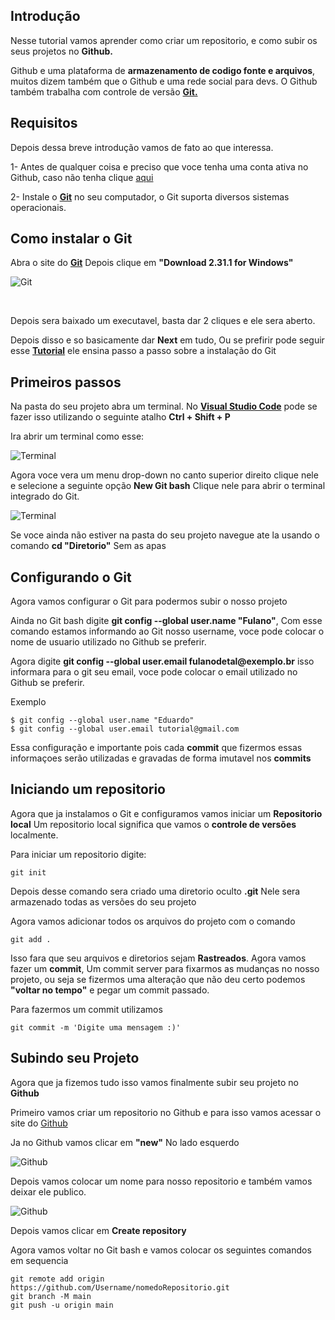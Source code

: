 ## Introdução
<p>Nesse tutorial vamos aprender como criar um repositorio, e como subir os seus projetos no <strong>Github.</strong></p>

<p>Github e uma plataforma de <strong>armazenamento de codigo fonte e arquivos</strong>, muitos dizem também que o Github e uma rede social para devs. O Github também trabalha com controle de versão <strong><a href="https://git-scm.com">Git.</a></strong></p>

## Requisitos 

<p>Depois dessa breve introdução vamos de fato ao que interessa.</p>
<p>1- Antes de qualquer coisa e preciso que voce tenha uma conta ativa no Github, caso não tenha clique <a href="https://github.com/join">aqui</a></p>

<p>2- Instale o <strong><a href="https://git-scm.com">Git</a></strong> no seu computador, o Git suporta diversos sistemas operacionais.</p>

## Como instalar o Git 

<p>Abra o site do <strong><a href="https://git-scm.com">Git</a></strong> Depois clique em <strong>"Download 2.31.1 for Windows"</strong></p> 

![Git](https://dev-to-uploads.s3.amazonaws.com/uploads/articles/kiwfz825kvk9i3agvd4x.png)

<br><p>Depois sera baixado um executavel, basta dar 2 cliques e ele sera aberto.</p>
<p>Depois disso e so basicamente dar <strong>Next</strong> em tudo, Ou se prefirir pode seguir esse <strong><a href="https://dicasdeprogramacao.com.br/como-instalar-o-git-no-windows/">Tutorial</a></strong> ele ensina passo a passo sobre a instalação do Git</p>

## Primeiros passos

<p>Na pasta do seu projeto abra um terminal. No <strong><a href="https://code.visualstudio.com/">Visual Studio Code</a></strong> pode se fazer isso utilizando o seguinte atalho <strong>Ctrl + Shift + P</strong></p> 
<p>Ira abrir um terminal como esse:</p>

![Terminal](https://dev-to-uploads.s3.amazonaws.com/uploads/articles/i0ef60v8u2h3sj7gb9hn.png)


<p>Agora voce vera um menu drop-down no canto superior direito clique nele e selecione a seguinte opção <strong>New Git bash</strong> Clique nele para abrir o terminal integrado do Git.</p>


![Terminal](https://dev-to-uploads.s3.amazonaws.com/uploads/articles/tviim64d6lkmmeclz5a2.png)

<p>Se voce ainda não estiver na pasta do seu projeto navegue ate la usando o comando <strong>cd "Diretorio"</strong> Sem as apas</p>

## Configurando o Git

<p>Agora vamos configurar o Git para podermos subir o nosso projeto</p>

<p>Ainda no Git bash digite <strong>git config --global user.name "Fulano"</strong>, Com esse comando estamos informando ao Git nosso username, voce pode colocar o nome de usuario utilizado no Github se preferir.</p>

<p>Agora digite <strong>git config --global user.email fulanodetal@exemplo.br</strong> isso informara para o git seu email, voce pode colocar o email utilizado no Github se preferir.</p>

<p>Exemplo</p>

    $ git config --global user.name "Eduardo"
    $ git config --global user.email tutorial@gmail.com

<p>Essa configuração e importante pois cada <strong>commit</strong> que fizermos essas informaçoes serão utilizadas e gravadas de forma imutavel nos <strong>commits</strong></p>

## Iniciando um repositorio

<p>Agora que ja instalamos o Git e configuramos vamos iniciar um <strong>Repositorio local</strong> Um repositorio local significa que vamos o <strong>controle de versões</strong> localmente.</p>

<p>Para iniciar um repositorio digite:</p>

    git init

<p>Depois desse comando sera criado uma diretorio oculto <strong>.git</strong> Nele sera armazenado todas as versões do seu projeto</p>

<p>Agora vamos adicionar todos os arquivos do projeto com o comando</p>

    git add .

<p>Isso fara que seu arquivos e diretorios sejam <strong>Rastreados</strong>. Agora vamos fazer um <strong>commit</strong>, Um commit server para fixarmos as mudanças no nosso projeto, ou seja se fizermos uma alteração que não deu certo podemos <strong>"voltar no tempo"</strong> e pegar um commit passado.</p>

<p>Para fazermos um commit utilizamos</p>

    git commit -m 'Digite uma mensagem :)'

## Subindo seu Projeto

<p>Agora que ja fizemos tudo isso vamos finalmente subir seu projeto no <strong>Github</strong></p>

<p>Primeiro vamos criar um repositorio no Github e para isso vamos acessar o site do <a href="https://github.com">Github</a></p>

<p>Ja no Github vamos clicar em <strong>"new"</strong> No lado esquerdo</p>

![Github](https://dev-to-uploads.s3.amazonaws.com/uploads/articles/olwn8btiixa0kfxy95jw.png)

<p>Depois vamos colocar um nome para nosso repositorio e também vamos deixar ele publico.</p>


![Github](https://dev-to-uploads.s3.amazonaws.com/uploads/articles/3dnu8mpdhx9fez345eie.png)

<p>Depois vamos clicar em <strong>Create repository</strong></p> 

<p>Agora vamos voltar no Git bash e vamos colocar os seguintes comandos em sequencia</p>

    git remote add origin https://github.com/Username/nomedoRepositorio.git
    git branch -M main
    git push -u origin main

